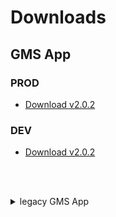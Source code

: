 # Downloads

## GMS App

### PROD
- [Download v2.0.2](https://ktown4u-my.sharepoint.com/:u:/p/abrazobob/EW6zMkga62dDhu0oQzCPBjoBl_qFiqscUuCQFqjoWgNjzQ?e=rj5rdi)

### DEV
- [Download v2.0.2](https://ktown4u-my.sharepoint.com/:u:/p/abrazobob/EWtD9f5ZS_hKlkYycl0vRfwBCxeMxUuGubQAwF7RbrTnXg?e=5Adg9G)

<br><br>

<details>
  <summary>legacy GMS App</summary>  
  
  - PROD
    - [Download v1.2.x](https://drive.google.com/file/d/1VQbGDD1bVhghoMQqxBB1DfefQUCh9zCI/view?usp=sharing)
  
  - DEV
    - [Download v1.2.x](https://drive.google.com/file/d/1C_nPRWoiM2slJA5MzDlpkiLNenMELsxu/view?usp=sharing)
</details>
